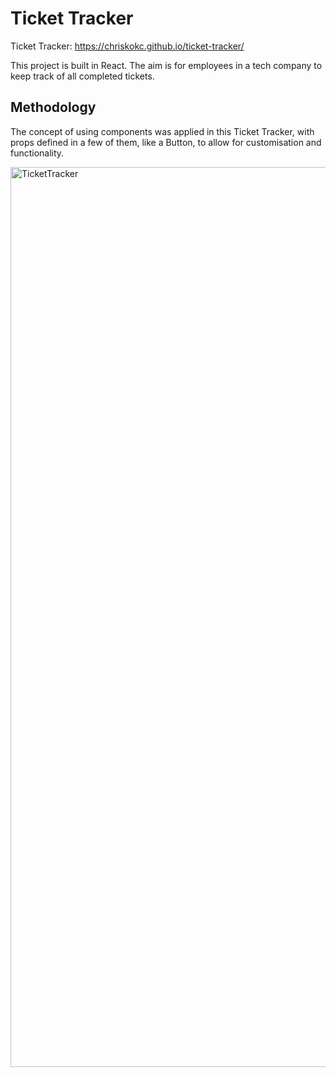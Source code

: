 # Ticket Tracker

Ticket Tracker: https://chriskokc.github.io/ticket-tracker/

This project is built in React. The aim is for employees in a tech company to keep track of all completed tickets.

## Methodology
The concept of using components was applied in this Ticket Tracker, with props defined in a few of them, like a Button, to allow for customisation and functionality.

<img width="1440" alt="TicketTracker" src="https://user-images.githubusercontent.com/87203804/180028348-2a9ba8f1-8ebd-4d3b-8cc0-18f7c8cb20a6.png">

